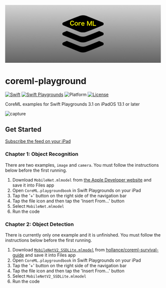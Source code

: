 ![banner](images/banner.png)

# coreml-playground

[![Swift](https://img.shields.io/badge/Swift-5.1-orange.svg)](https://developer.apple.com/swift/)
[![Swift Playgrounds](https://img.shields.io/badge/Swift%20Playgrounds-3.1-orange.svg)](https://itunes.apple.com/jp/app/swift-playgrounds/id908519492)
![Platform](https://img.shields.io/badge/platform-ipados-lightgrey.svg)
[![License](https://img.shields.io/github/license/kkk669/coreml-playground.svg)](LICENSE)

CoreML examples for Swift Playgrounds 3.1 on iPadOS 13.1 or later

![capture](images/capture.gif)

## Get Started

[Subscribe the feed on your iPad](https://developer.apple.com/ul/sp0?url=https://kebo.xyz/coreml-playground/feed.json)

### Chapter 1: Object Recognition

There are two examples, `image` and `camera`. You must follow the instructions below before the first running.

1. Download `MobileNet.mlmodel` from [the Apple Developer website](https://developer.apple.com/machine-learning/) and save it into Files app
1. Open `CoreML.playgroundbook` in Swift Playgrounds on your iPad
1. Tap the '+' button on the right side of the navigation bar
1. Tap the file icon and then tap the 'Insert From...' button
1. Select `MobileNet.mlmodel`
1. Run the code

### Chapter 2: Object Detection

There is currently only one example and it is unfinished. You must follow the instructions below before the first running.

1. Download [`MobileNetV2_SSDLite.mlmodel`](https://github.com/hollance/coreml-survival-guide/blob/master/MobileNetV2%2BSSDLite/ObjectDetection/ObjectDetection/MobileNetV2_SSDLite.mlmodel) from [hollance/coreml-survival-guide](https://github.com/hollance/coreml-survival-guide) and save it into Files app
1. Open `CoreML.playgroundbook` in Swift Playgrounds on your iPad
1. Tap the '+' button on the right side of the navigation bar
1. Tap the file icon and then tap the 'Insert From...' button
1. Select `MobileNetV2_SSDLite.mlmodel`
1. Run the code

